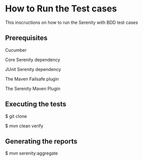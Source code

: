 # How to Run the Test cases 

This inscructions on how to run the Serenity with BDD test cases

## Prerequisites
 
Cucumber

Core Serenity dependency

JUnit Serenity dependency

The Maven Failsafe plugin

The Serenity Maven Plugin


## Executing the tests

$ git clone 


$ mvn clean verify

## Generating the reports

$ mvn serenity:aggregate


